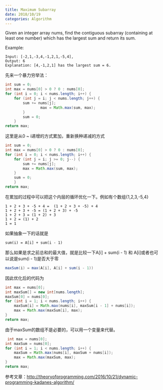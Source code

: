 ```yaml
---
title: Maximum Subarray
date: 2018/10/19
categories: Algorithm
---
```



Given an integer array nums, find the contiguous subarray (containing at least one number) which has the largest sum and return its sum.

Example:
```
Input: [-2,1,-3,4,-1,2,1,-5,4],
Output: 6
Explanation: [4,-1,2,1] has the largest sum = 6.
```
先来一个暴力穷举法：
```java
int sum = 0;
int max = nums[0] > 0 ? 0 : nums[0];
for (int i = 0; i < nums.length; i++) {
    for (int j = i; j < nums.length; j++) {
        sum += nums[j];
                max = Math.max(sum, max);
        }
        sum = 0;
    }
return max;
```
这里是从0 ~ i递增的方式累加，重新换种递减的方式
```java
int sum = 0;
int max = nums[0] > 0 ? 0 : nums[0];
for (int i = 0; i < nums.length; i++) {
    for (int j = i; j >= 0; j--) {
        sum += nums[j];
        max = Math.max(sum, max);
    }
    sum = 0;
    }
return max;
```
在累加的过程中可以把这个内层的循环优化一下。例如有个数组{1,2,3,-5,4}
```
1 + 2 + 3 + -5 + 4 =  (1 + 2 + 3 + -5) + 4
1 + 2 + 3 + -5 = (1 + 2 + 3) + -5
1 + 2 + 3 = (1 + 2) + 3
1 + 2 = (1) + 2
1 = 1
```
如果抽象一下的话就是
```
sum(i) = A[i] + sum(i - 1)
```
那么如果是求之前总和的最大值，就是比较一下A[i] + sum(i - 1) 和 A[i]或者也可以说是sum(i - 1)是否大于零
```java
maxSum(i) = max(A[i], A[i] + sum(i - 1))
```
因此优化后的代码为
```java
int max = nums[0];
int maxSum[] = new int[nums.length];
maxSum[0] = nums[0];
for (int i = 1; i < nums.length; i++) {
    maxSum[i] = Math.max(nums[i], maxSum[i - 1] + nums[i]);
    max = Math.max(maxSum[i], max);
}
return max;
```
由于maxSum的数组不是必要的，可以用一个变量来代替。
```java
 int max = nums[0];
int maxSum = nums[0];
for (int i = 1; i < nums.length; i++) {
    maxSum = Math.max(nums[i], maxSum + nums[i]);
    max = Math.max(maxSum, max);
}
return max;
```

参考文章：http://theoryofprogramming.com/2016/10/21/dynamic-programming-kadanes-algorithm/